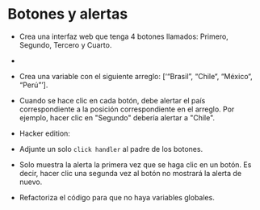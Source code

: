 
 # Botones y alertas


-   Crea una interfaz web que tenga 4 botones llamados: Primero, Segundo, Tercero y Cuarto.

-     

-   Crea una variable con el siguiente arreglo: [‘“Brasil”, “Chile“, “México“, “Perú”’].

-   Cuando se hace clic en cada botón, debe alertar el país correspondiente a la posición correspondiente en el arreglo. Por ejemplo, hacer clic en "Segundo" debería alertar a "Chile".

-   Hacker edition:


-   Adjunte un solo `click handler` al padre de los botones.

-   Solo muestra la alerta la primera vez que se haga clic en un botón. Es decir, hacer clic una segunda vez al botón no mostrará la alerta de nuevo.

-   Refactoriza el código para que no haya variables globales.
